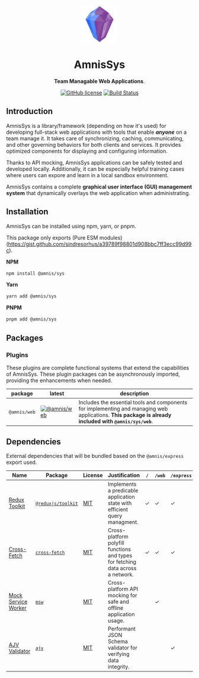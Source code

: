 <div align="center">
  <img src="./res/amnis-sys-logo-256.webp" alt="Amnis Sys" width="100" height="100">
  <h1 align="center">AmnisSys</h1>
  <p align="center"><strong>Team Managable Web Applications</strong>.</p>

  [![GitHub license](https://img.shields.io/github/license/amnis-dev/amnis-sys)](https://github.com/amnis-dev/amnis-sys/blob/main/LICENSE)
  [![Build Status](https://img.shields.io/github/actions/workflow/status/amnis-dev/amnis-sys/integrity-check.yml?label=Integrity%20Check)](https://github.com/amnis-dev/amnis-sys/actions)

</div>

## Introduction

AmnisSys is a library/framework (depending on how it's used) for developing full-stack web applications with tools that enable **_anyone_** on a team manage it. It takes care of synchronizing, caching, communicating, and other governing behaviors for both clients and services. It provides optimized components for displaying and configuring information.

Thanks to API mocking, AmnisSys applications can be safely tested and developed locally. Additionally, it can be especially helpful training cases where users can expore and learn in a local sandbox environment.

AmnisSys contains a complete **graphical user interface (GUI) management system** that dynamically overlays the web application when administrating.

## Installation

AmnisSys can be installed using npm, yarn, or pnpm.

This package only exports (Pure ESM modules)(https://gist.github.com/sindresorhus/a39789f98801d908bbc7ff3ecc99d99c).

**NPM**
```sh
npm install @amnis/sys
```

**Yarn**
```sh
yarn add @amnis/sys
```

**PNPM**
```sh
pnpm add @amnis/sys
```

## Packages

### Plugins

These plugins are complete functional systems that extend the capabilities of AmnisSys. These plugin packages can be asynchronously imported, providing the enhancements when needed.

| package | latest | description |
| --- | --- | --- |
| `@amnis/web` | [![@amnis/web](https://img.shields.io/npm/v/@amnis/web)](https://www.npmjs.com/package/@amnis/web) | Includes the essential tools and components for implementing and managing web applications. **This package is already included with `@amnis/sys/web`**. |

## Dependencies

External dependencies that will be bundled based on the `@amnis/express` export used.

| Name | Package | License | Justification | `/` | `/web` | `/express` |
| --- | --- | --- | --- | --- | --- | --- |
| [Redux Toolkit](https://redux-toolkit.js.org/) | [`@reduxjs/toolkit`](https://github.com/reduxjs/redux-toolkit) | [MIT](https://github.com/reduxjs/redux-toolkit/blob/master/LICENSE) | Implements a predicable application state with efficient query managment. | &check; | &check; | &check; |
| [Cross-Fetch](https://github.com/lquixada/cross-fetch) | [`cross-fetch`](https://github.com/lquixada/cross-fetch) | [MIT](https://github.com/lquixada/cross-fetch/blob/v4.x/LICENSE) | Cross-platform polyfill functions and types for fetching data across a network. | &check; | &check; | &check; | 
| [Mock Service Worker](https://mswjs.io/) | [`msw`](https://github.com/mswjs/msw) | [MIT](https://github.com/mswjs/msw/blob/main/LICENSE.md) | Cross-platform API mocking for safe and offline application usage. | | &check; | | 
| [AJV Validator](https://ajv.js.org/) | [`ajv`](https://github.com/ajv-validator/ajv) | [MIT](https://github.com/ajv-validator/ajv/blob/master/LICENSE) | Performant JSON Schema validator for verifying data integrity. | | | &check; |